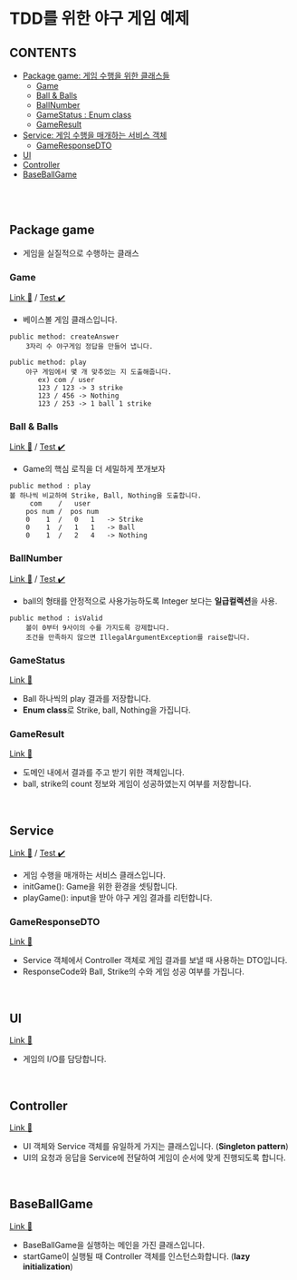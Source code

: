 # TDD를 위한 야구 게임 예제

## CONTENTS

- [Package game: 게임 수행을 위한 클래스들](#Package-game)
    - [Game](#Game)
    - [Ball & Balls](#Ball-&-Balls)
    - [BallNumber](#BallNumber)
    - [GameStatus : Enum class](#GameStatus)
    - [GameResult](#GameResult)
- [Service: 게임 수행을 매개하는 서비스 객체](#Service)
    - [GameResponseDTO](#GameResponseDTO)
- [UI](#UI)
- [Controller](#Controller)
- [BaseBallGame](#BaseBallGame)

<br/>
<br/>

## Package game

- 게임을 실질적으로 수행하는 클래스

### Game

[Link :link:](tree/main/src/main/java/baseBall/game/Game.java) / [Test :heavy_check_mark:](tree/main/src/test/java/baseBall/game/GameTest.java)
- 베이스볼 게임 클래스입니다.

```
public method: createAnswer
    3자리 수 야구게임 정답을 만들어 냅니다.

public method: play
    야구 게임에서 몇 개 맞추었는 지 도출해줍니다.
       ex) com / user
       123 / 123 -> 3 strike
       123 / 456 -> Nothing
       123 / 253 -> 1 ball 1 strike
```

### Ball & Balls

[Link :link:](tree/main/src/main/java/baseBall/game/Ball.java) / [Test :heavy_check_mark:](tree/main/src/test/java/baseBall/game/BallTest.java)
- Game의 핵심 로직을 더 세밀하게 쪼개보자

```
public method : play
볼 하나씩 비교하여 Strike, Ball, Nothing을 도출합니다.
     com    /   user
    pos num /  pos num
    0    1  /   0   1   -> Strike
    0    1  /   1   1   -> Ball
    0    1  /   2   4   -> Nothing 
```

### BallNumber

[Link :link:](tree/main/src/main/java/baseBall/game/BallNumber.java) / [Test :heavy_check_mark:](tree/main/src/test/java/baseBall/game/BallNumberTest.java)
- ball의 형태를 안정적으로 사용가능하도록 Integer 보다는 **일급컬렉션**을 사용.

```
public method : isValid
    볼이 0부터 9사이의 수를 가지도록 강제합니다.
    조건을 만족하지 않으면 IllegalArgumentException를 raise합니다.
```

### GameStatus 

[Link :link:](tree/main/src/main/java/baseBall/game/GameStatus.java)
- Ball 하나씩의 play 결과를 저장합니다.
- **Enum class**로 Strike, ball, Nothing을 가집니다.

### GameResult

[Link :link:](tree/main/src/main/java/baseBall/game/GameResult.java)
- 도메인 내에서 결과를 주고 받기 위한 객체입니다.
- ball, strike의 count 정보와 게임이 성공하였는지 여부를 저장합니다.

<br/>

## Service

[Link :link:](tree/main/src/main/java/baseBall/Service.java) / [Test :heavy_check_mark:](tree/main/src/test/java/baseBall/ServiceTest.java)
- 게임 수행을 매개하는 서비스 클래스입니다.
- initGame(): Game을 위한 환경을 셋팅합니다.
- playGame(): input을 받아 야구 게임 결과를 리턴합니다.

### GameResponseDTO

[Link :link:](tree/main/src/main/java/baseBall/Dto/GameResponseDto.java)
- Service 객체에서 Controller 객체로 게임 결과를 보낼 때 사용하는 DTO입니다.
- ResponseCode와 Ball, Strike의 수와 게임 성공 여부를 가집니다.

<br/>

## UI

[Link :link:](tree/main/src/main/java/baseBall/UI.java)
- 게임의 I/O를 담당합니다.

<br/>

## Controller

[Link :link:](tree/main/src/main/java/baseBall/Controller.java)
- UI 객체와 Service 객체를 유일하게 가지는 클래스입니다. (**Singleton pattern**)
- UI의 요청과 응답을 Service에 전달하여 게임이 순서에 맞게 진행되도록 합니다.

<br/>

## BaseBallGame

[Link :link:](tree/main/src/main/java/BaseBallGame.java)
- BaseBallGame을 실행하는 메인을 가진 클래스입니다.
- startGame이 실행될 때 Controller 객체를 인스턴스화합니다. (**lazy initialization**)

